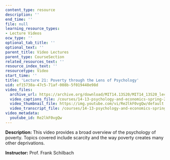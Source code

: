 ```yaml
---
content_type: resource
description: ''
end_time: ''
file: null
learning_resource_types:
- Lecture Videos
ocw_type: ''
optional_tab_title: ''
optional_text: ''
parent_title: Video Lectures
parent_type: CourseSection
related_resources_text: ''
resource_index_text: ''
resourcetype: Video
start_time: ''
title: 'Lecture 21: Poverty through the Lens of Psychology'
uid: ef15738a-47c5-71af-008b-5f019448e98d
video_files:
  archive_url: https://archive.org/download/MIT14.13S20/MIT14_13S20_lec21_300k.mp4
  video_captions_file: /courses/14-13-psychology-and-economics-spring-2020/57c4f3509e755723a0a906af1a258e18_Re2lkF0vgQw.vtt
  video_thumbnail_file: https://img.youtube.com/vi/Re2lkF0vgQw/default.jpg
  video_transcript_file: /courses/14-13-psychology-and-economics-spring-2020/68c083e57dc5e82b6c60c5db4c20da63_Re2lkF0vgQw.pdf
video_metadata:
  youtube_id: Re2lkF0vgQw
---
```


**Description:** This video provides a broad overview of the psychology of poverty. Topics covered include scarcity and the way poverty creates many other deprivations.

**Instructor:** Prof. Frank Schilbach



